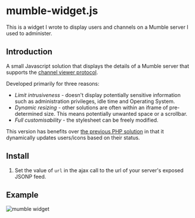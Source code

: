 mumble-widget.js
=============

This is a widget I wrote to display users and channels on a Mumble server I used to administer.

Introduction
------------

A small Javascript solution that displays the details of a Mumble server that supports the [channel viewer protocol](http://mumble.sourceforge.net/Channel_Viewer_Protocol).

Developed primarily for three reasons:

* *Limit intrusiveness* - doesn't display potentially sensitive information such as administration privileges, idle time and Operating System.
* *Dynamic resizing* - other solutions are often within an iframe of pre-determined size. This means potentially unwanted space or a scrollbar.
* *Full customisability* - the stylesheet can be freely modified.

This version has benefits over [the previous PHP solution](https://github.com/ceva24/mumble-widget) in that it dynamically updates users/icons based on their status.

Install
-------

1. Set the value of `url` in the ajax call to the url of your server's exposed JSONP feed.

Example
------------
![mumble widget](https://raw.githubusercontent.com/ceva24/mumble-widget.js/main/docs/mumble-widget.png "mumble-widget example screenshot")

